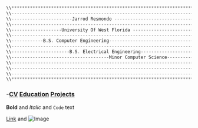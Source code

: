 


```C
\\**************************************************************************
\\-------------------------------------------------------------------------- 
\\-----------------------Jarrod Resmondo -----------------------------------
\\--------------------------------------------------------------------------
\\-------------------University Of West Florida ----------------------------
\\-------------------------------------------------------------------------- 
\\------------B.S. Computer Engineering------------------------------------- 
\\-------------------------------------------------------------------------- 
\\----------------------B.S. Electrical Engineering-------------------------
\\-------------------------------------Minor Computer Science--------------- 
\\-------------------------------------------------------------------------- 
\\-------------------------------------------------------------------------- 
\\-------------------------------------------------------------------------- 
\\**************************************************************************
```


### -[CV](https://sparkesys.github.io/CV)	           	[Education](https://sparkesys.github.io/Education)	          	[Projects](https://SPARKESYS.github.io/Projects)








**Bold** and _Italic_ and `Code` text

[Link](url) and ![Image](src)
